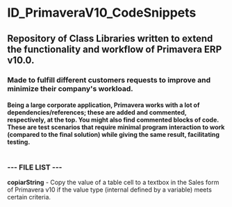 # ID_PrimaveraV10_CodeSnippets

## Repository of Class Libraries written to extend the functionality and workflow of Primavera ERP v10.0. 

### Made to fulfill different customers requests to improve and minimize their company's workload. 
#### Being a large corporate application, Primavera works with a lot of dependencies/references; these are added and commented, respectively, at the top. You might also find commented blocks of code. These are test scenarios that require minimal program interaction to work (compared to the final solution) while giving the same result, facilitating testing.<br></br>

### --- FILE LIST --- ###

**copiarString** - Copy the value of a table cell to a textbox in the Sales form of Primavera v10 if the value type (internal defined by a variable) meets certain criteria.
